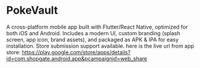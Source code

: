 # PokeVault
A cross-platform mobile app built with Flutter/React Native, optimized for both iOS and Android. Includes a modern UI, custom branding (splash screen, app icon, brand assets), and packaged as APK &amp; IPA for easy installation. Store submission support available. here is the live url from app store: https://play.google.com/store/apps/details?id=com.shopgate.android.app&pcampaignid=web_share
